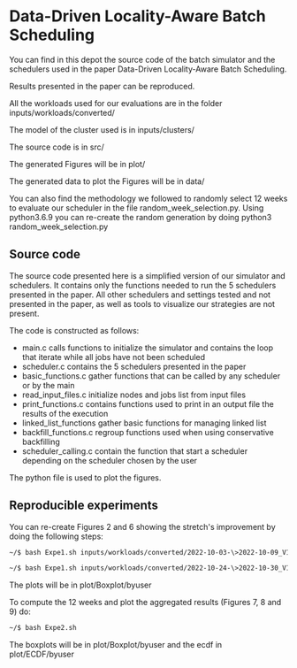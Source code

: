 # Data-Driven Locality-Aware Batch Scheduling

You can find in this depot the source code of the batch simulator and the schedulers used in the paper Data-Driven Locality-Aware Batch Scheduling.

Results presented in the paper can be reproduced.

All the workloads used for our evaluations are in the folder inputs/workloads/converted/

The model of the cluster used is in inputs/clusters/

The source code is in src/

The generated Figures will be in plot/

The generated data to plot the Figures will be in data/

You can also find the methodology we followed to randomly select 12 weeks to evaluate our scheduler in the file random_week_selection.py. Using python3.6.9 you can re-create the random generation by doing python3 random_week_selection.py

## Source code

The source code presented here is a simplified version of our simulator and schedulers.
It contains only the functions needed to run the 5 schedulers presented in the paper.
All other schedulers and settings tested and not presented in the paper, as well as tools 
to visualize our strategies are not present.

The code is constructed as follows:
- main.c calls functions to initialize the simulator and contains the loop that iterate while all jobs have not been scheduled
- scheduler.c contains the 5 schedulers presented in the paper
- basic_functions.c gather functions that can be called by any scheduler or by the main
- read_input_files.c initialize nodes and jobs list from input files
- print_functions.c contains functions used to print in an output file the results of the execution
- linked_list_functions gather basic functions for managing linked list
- backfill_functions.c regroup functions used when using conservative backfilling
- scheduler_calling.c contain the function that start a scheduler depending on the scheduler chosen by the user

The python file is used to plot the figures.

## Reproducible experiments

You can re-create Figures 2 and 6 showing the stretch's improvement by doing the following steps:

```bash
~/$ bash Expe1.sh inputs/workloads/converted/2022-10-03-\>2022-10-09_V10000_anonymous 10-03 10-09 1
```

```bash
~/$ bash Expe1.sh inputs/workloads/converted/2022-10-24-\>2022-10-30_V10000_anonymous 10-24 10-30 1
```
The plots will be in plot/Boxplot/byuser

To compute the 12 weeks and plot the aggregated results (Figures 7, 8 and 9) do:
```bash
~/$ bash Expe2.sh
```
The boxplots will be in plot/Boxplot/byuser and the ecdf in plot/ECDF/byuser
